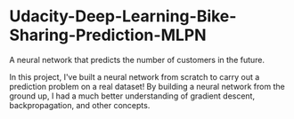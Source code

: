 # Udacity-Deep-Learning-Bike-Sharing-Prediction-MLPN
A neural network that predicts the number of customers in the future.


In this project, I've built a neural network from scratch to carry out a prediction problem on a real dataset! By building a neural network from the ground up, I had a much better  understanding of gradient descent, backpropagation, and other concepts.
